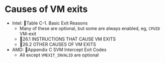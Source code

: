 # Causes of VM exits
- Intel: 📖Table C-1. Basic Exit Reasons
  - Many of these are optional, but some are always enabled, eg, `CPUID` VM-exit
   - 📖26.1 INSTRUCTIONS THAT CAUSE VM EXITS
   - 📖26.2 OTHER CAUSES OF VM EXITS
- AMD: 📖Appendix C SVM Intercept Exit Codes
  - All except `VMEXIT_INVALID` are optional